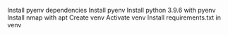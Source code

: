 Install pyenv dependencies
Install pyenv
Install python 3.9.6 with pyenv
Install nmap with apt
Create venv
Activate venv
Install requirements.txt in venv
